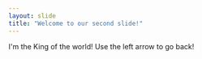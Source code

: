 ```yaml
---
layout: slide
title: "Welcome to our second slide!"
---
```

I'm the King of the world!
Use the left arrow to go back!

